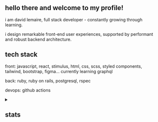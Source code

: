 ## hello there and welcome to my profile!

i am david lemaire, full stack developer - constantly growing through learning.

i design remarkable front-end user experiences, supported by performant and robust backend architecture.

## tech stack

front: javascript, react, stimulus, html, css, scss, styled components, tailwind, bootstrap, figma… currently learning graphql

back: ruby, ruby on rails, postgresql, rspec

devops: github actions


<details>
<summary><h2>stats</h2></summary>
<br />
<!--START_SECTION:data-section-->
<img src="https://github-readme-stats.vercel.app/api/top-langs?username=maricalmer&theme=nightowl" />
<!--END_SECTION:data-section-->
</details>
